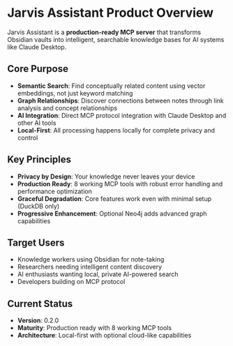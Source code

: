 # Jarvis Assistant Product Overview

Jarvis Assistant is a **production-ready MCP server** that transforms Obsidian vaults into intelligent, searchable knowledge bases for AI systems like Claude Desktop.

## Core Purpose
- **Semantic Search**: Find conceptually related content using vector embeddings, not just keyword matching
- **Graph Relationships**: Discover connections between notes through link analysis and concept relationships  
- **AI Integration**: Direct MCP protocol integration with Claude Desktop and other AI tools
- **Local-First**: All processing happens locally for complete privacy and control

## Key Principles
- **Privacy by Design**: Your knowledge never leaves your device
- **Production Ready**: 8 working MCP tools with robust error handling and performance optimization
- **Graceful Degradation**: Core features work even with minimal setup (DuckDB only)
- **Progressive Enhancement**: Optional Neo4j adds advanced graph capabilities

## Target Users
- Knowledge workers using Obsidian for note-taking
- Researchers needing intelligent content discovery
- AI enthusiasts wanting local, private AI-powered search
- Developers building on MCP protocol

## Current Status
- **Version**: 0.2.0
- **Maturity**: Production ready with 8 working MCP tools
- **Architecture**: Local-first with optional cloud-like capabilities